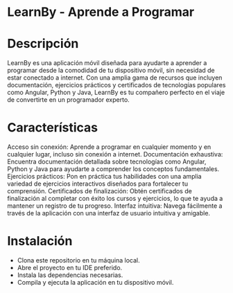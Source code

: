 # LearnBy - Aprende a Programar

# Descripción
LearnBy es una aplicación móvil diseñada para ayudarte a aprender a programar desde la comodidad de tu dispositivo móvil, sin necesidad de estar conectado a internet. Con una amplia gama de recursos que incluyen documentación, ejercicios prácticos y certificados de tecnologías populares como Angular, Python y Java, LearnBy es tu compañero perfecto en el viaje de convertirte en un programador experto.

# Características
Acceso sin conexión: Aprende a programar en cualquier momento y en cualquier lugar, incluso sin conexión a internet.
Documentación exhaustiva: Encuentra documentación detallada sobre tecnologías como Angular, Python y Java para ayudarte a comprender los conceptos fundamentales.
Ejercicios prácticos: Pon en práctica tus habilidades con una amplia variedad de ejercicios interactivos diseñados para fortalecer tu comprensión.
Certificados de finalización: Obtén certificados de finalización al completar con éxito los cursos y ejercicios, lo que te ayuda a mantener un registro de tu progreso.
Interfaz intuitiva: Navega fácilmente a través de la aplicación con una interfaz de usuario intuitiva y amigable.

# Instalación
- Clona este repositorio en tu máquina local.
- Abre el proyecto en tu IDE preferido.
- Instala las dependencias necesarias.
- Compila y ejecuta la aplicación en tu dispositivo móvil.
